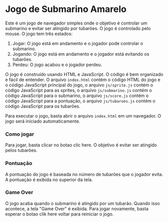  # Jogo de Submarino Amarelo 

Este é um jogo de navegador simples onde o objetivo é controlar um submarino e evitar ser atingido por tubarões. O jogo é controlado pelo mouse. O jogo tem três estados:

1. Jogar: O jogo está em andamento e o jogador pode controlar o submarino.
2. Jogando: O jogo está em andamento e o jogador está evitando os tubarões.
3. Perdeu: O jogo acabou e o jogador perdeu.

O jogo é construído usando HTML e JavaScript. O código é bem organizado e fácil de entender. O arquivo `index.html` contém o código HTML do jogo e o código JavaScript principal do jogo, o arquivo `js/sprite.js` contém o código JavaScript para as sprites, o arquivo `js/submarino.js` contém o código JavaScript para o submarino, o arquivo `js/score.js` contém o código JavaScript para a pontuação, o arquivo `js/tubaroes.js` contém o código JavaScript para os tubarões.

Para executar o jogo, basta abrir o arquivo `index.html` em um navegador. O jogo será iniciado automaticamente.

### Como jogar

Para jogar, basta clicar no botao clic here. O objetivo é evitar ser atingido pelos tubarões.

### Pontuação

A pontuação do jogo é baseada no número de tubarões que o jogador evita. A pontuação é exibida no superior da tela.

### Game Over

O jogo acaba quando o submarino é atingido por um tubarão. Quando isso acontece, a tela "Game Over" é exibida. Para jogar novamente, basta esperar o botao clik here voltar para reiniciar o jogo.
